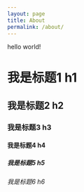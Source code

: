 ```yaml
---
layout: page
title: About
permalink: /about/
---
```


hello world!
<!DOCTYPE html>
<html>
<head>
	<meta charset="utf-8"> 
	<title>Bootstrap 实例 - 标题</title>
	<link rel="stylesheet" href="/css/bootstrap.min.css">  
	<script src="/js/bootstrap.min.js"></script>
</head>
<body>

<h1>我是标题1 h1</h1>
<h2>我是标题2 h2</h2>
<h3>我是标题3 h3</h3>
<h4>我是标题4 h4</h4>
<h5>我是标题5 h5</h5>
<h6>我是标题6 h6</h6>

</body>
</html>